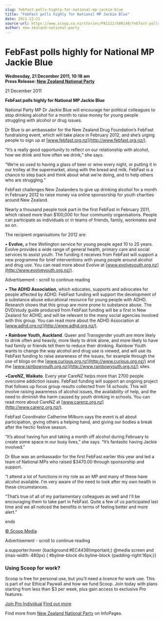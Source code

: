 ```yaml
---
slug: febfast-polls-highly-for-national-mp-jackie-blue
title: "FebFast polls highly for National MP Jackie Blue"
date: 2011-12-21
source-url: https://www.scoop.co.nz/stories/PA1112/S00148/febfast-polls-highly-for-national-mp-jackie-blue.htm
author: new-zealand-national-party
---
```

FebFast polls highly for National MP Jackie Blue
================================================

**Wednesday, 21 December 2011, 10:18 am**  
**Press Release: [New Zealand National Party](https://info.scoop.co.nz/New_Zealand_National_Party)**

  
21 December 2011

**FebFast polls highly for National MP Jackie Blue**

National Party MP Dr Jackie Blue will encourage her political colleagues to stop drinking alcohol for a month to raise money for young people struggling with alcohol or drug issues.

Dr Blue is an ambassador for the New Zealand Drug Foundation’s FebFast fundraising event, which will take place in February 2012, and she’s urging people to sign up at [www.febfast.org.nz](http://www.febfast.org.nz/).

“It’s a really good opportunity to reflect on our relationship with alcohol, how we drink and how often we drink,” she says.

“We’re so used to having a glass of beer or wine every night, or putting it in our trolley at the supermarket, along with the bread and milk. FebFast is a chance to step back and think about what we’re doing, and to help others who are struggling.”

FebFast challenges New Zealanders to give up drinking alcohol for a month in February 2012 to raise money via online sponsorship for youth charities around New Zealand.

Nearly a thousand people took part in the first FebFast in February 2011, which raised more than $100,000 for four community organisations. People can participate as individuals or in teams of friends, family, workmates and so on.

The recipient organisations for 2012 are:

• **Evolve,** a free Wellington service for young people aged 10 to 25 years. Evolve provides a wide range of general health, primary care and social services to assist youth. The funding it receives from FebFast will support a new programme for brief interventions with young people around alcohol and drug use. You can read more about Evolve at [www.evolveyouth.org.nz](http://www.evolveyouth.org.nz/).

Advertisement - scroll to continue reading





• **The ADHD Association**, which educates, supports and advocates for people affected by ADHD. FebFast funding will support the development of a substance abuse educational resource for young people with ADHD. Research shows that this group are more prone to substance abuse. The DVD/study guide produced from FebFast funding will be a first in New Zealand for ADHD, and will be relevant to the many social agencies involved with this group. You can read more about the ADHD Association at [www.adhd.org.nz](http://www.adhd.org.nz/).

• **Rainbow Youth, Auckland**. Queer and Transgender youth are more likely to drink often and heavily, more likely to drink alone, and more likely to have had family or friends tell them to reduce their drinking. Rainbow Youth wants to change the way alcohol and drug use is viewed, and will use its FebFast funding to raise awareness of the issues, for example through the use of blogs on the [www.curious.org.nz](http://www.curious.org.nz/) and the [www.rainbowyouth.org.nz](http://www.rainbowyouth.org.nz/) sites.

•**CareNZ, Waikato**. Every year CareNZ helps more than 2700 people overcome addiction issues. FebFast funding will support an ongoing project that follows up focus group results collected from 14 schools. This will involve raising awareness of alcohol issues, the availability of help, and the need to diminish the harm caused by youth drinking in schools. You can read more about CareNZ at [www.carenz.org.nz](http://www.carenz.org.nz/).

FebFast Coordinator Catherine Milburn says the event is all about participation, giving others a helping hand, and giving our bodies a break after the hectic festive season.

“It’s about having fun and taking a month off alcohol during February to create some space in our busy lives,” she says. “It’s fantastic having Jackie involved.”

Dr Blue was an ambassador for the first FebFast earlier this year and led a team of National MPs who raised $3470.00 through sponsorship and support.

“I attend a lot of functions in my role as an MP and many of these have alcohol available. I'm very aware of the need to look after my own health in these circumstances.

“That’s true of all of my parliamentary colleagues as well and I'll be encouraging them to take part in FebFast. Quite a few of us participated last time and we all noticed the benefits in terms of feeling better and more alert.”

ends

  

[© Scoop Media](http://www.scoop.co.nz/about/terms.html)  

Advertisement - scroll to continue reading



a.supporter:hover {background:#EC4438!important;} @media screen and (max-width: 480px) { #byline-block div.byline-block {padding-right:16px;}}

### Using Scoop for work?

Scoop is free for personal use, but you’ll need a licence for work use. This is part of our Ethical Paywall and how we fund Scoop. Join today with plans starting from less than $3 per week, plus gain access to exclusive _Pro_ features.  
  
[Join Pro Individual](https://pro.scoop.co.nz/Individual/?from=ProIn24) [Find out more](https://pro.scoop.co.nz/using-scoop-for-work/?from=ProIn24)

Find more from [New Zealand National Party](https://info.scoop.co.nz/New_Zealand_National_Party) on InfoPages.